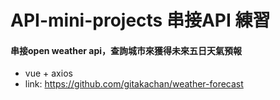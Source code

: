 # API-mini-projects 串接API 練習

#### 串接open weather api，查詢城市來獲得未來五日天氣預報
* vue + axios
* link: <https://github.com/gitakachan/weather-forecast>
